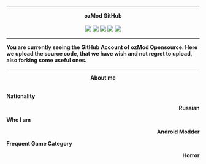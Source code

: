 <hr>
<p align="center">
<b> ozMod GitHub <b> 
<br><br>
<a href="https://vk.com/ozmo__dd"><img src="https://img.shields.io/badge/ВКонтакте-0A0019?style=for-the-badge&logo=vk&logoColor=blue"></a>
<a href="https://discord.gg/mDFbMEqNRP"><img src="https://img.shields.io/badge/Discord-0A0019?style=for-the-badge&logo=discord&logoColor=blue"/></a>
<a href="https://www.youtube.com/channel/UCvBn3nCZInu2UGEGfvajCjQ"><img src="https://img.shields.io/badge/YouTube-0A0019?&style=for-the-badge&logo=youtube&logoColor=red"></a>
<a href="https://github.com/ozMod/"><img src="https://img.shields.io/badge/GitHub-0A0019?&style=for-the-badge&logo=github&logoColor=white"></a>
<a href="https://t.me/ozMod"><img src="https://img.shields.io/badge/Telegram-0A0019?&style=for-the-badge&logo=telegram&logoColor=white"></a>
<hr>
You are currently seeing the GitHub Account of ozMod Opensource. Here we upload the source code, that we have wish and not regret to upload, also forking some useful ones.
<hr>
<p align="center"> <b> About me <b> </p>
<br>
Nationality
<p align="right"> Russian </p>
Who I am
<p align="right"> Android Modder </p>
Frequent Game Category
<p align="right"> Horror </p>
